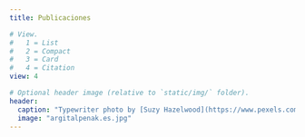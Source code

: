 ```yaml
---
title: Publicaciones

# View.
#   1 = List
#   2 = Compact
#   3 = Card
#   4 = Citation
view: 4

# Optional header image (relative to `static/img/` folder).
header:
  caption: "Typewriter photo by [Suzy Hazelwood](https://www.pexels.com/@suzyhazelwood?utm_content=attributionCopyText&utm_medium=referral&utm_source=pexels)"
  image: "argitalpenak.es.jpg"
---
```

